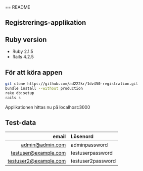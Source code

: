== README

## Registrerings-applikation

## Ruby version
* Ruby 2.1.5
* Rails 4.2.5

## För att köra appen
```bash
git clone https://github.com/ad222kr/1dv450-registration.git 
bundle install --without production
rake db:setup
rails s 
```  
Applikationen hittas nu på localhost:3000  

## Test-data
| email | Lösenord |
|----:|:-------|
| admin@admin.com | adminpassword |
| testuser@example.com | testuserpassword |
| testuser2@example.com | testuser2password |


